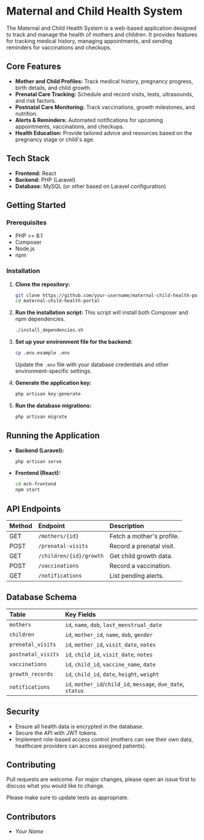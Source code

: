 # Maternal and Child Health System

The Maternal and Child Health System is a web-based application designed to track and manage the health of mothers and children. It provides features for tracking medical history, managing appointments, and sending reminders for vaccinations and checkups.

## Core Features

- **Mother and Child Profiles:** Track medical history, pregnancy progress, birth details, and child growth.
- **Prenatal Care Tracking:** Schedule and record visits, tests, ultrasounds, and risk factors.
- **Postnatal Care Monitoring:** Track vaccinations, growth milestones, and nutrition.
- **Alerts & Reminders:** Automated notifications for upcoming appointments, vaccinations, and checkups.
- **Health Education:** Provide tailored advice and resources based on the pregnancy stage or child's age.

## Tech Stack

- **Frontend:** React
- **Backend:** PHP (Laravel)
- **Database:** MySQL (or other based on Laravel configuration)

## Getting Started

### Prerequisites

- PHP >= 8.1
- Composer
- Node.js
- npm

### Installation

1.  **Clone the repository:**
    ```bash
    git clone https://github.com/your-username/maternal-child-health-portal.git
    cd maternal-child-health-portal
    ```

2.  **Run the installation script:**
    This script will install both Composer and npm dependencies.
    ```bash
    ./install_dependencies.sh
    ```

3.  **Set up your environment file for the backend:**
    ```bash
    cp .env.example .env
    ```
    Update the `.env` file with your database credentials and other environment-specific settings.

4.  **Generate the application key:**
    ```bash
    php artisan key:generate
    ```

5.  **Run the database migrations:**
    ```bash
    php artisan migrate
    ```

## Running the Application

-   **Backend (Laravel):**
    ```bash
    php artisan serve
    ```

-   **Frontend (React):**
    ```bash
    cd mch-frontend
    npm start
    ```

## API Endpoints

| Method | Endpoint                      | Description                  |
| :----- | :---------------------------- | :--------------------------- |
| GET    | `/mothers/{id}`               | Fetch a mother's profile.    |
| POST   | `/prenatal-visits`            | Record a prenatal visit.     |
| GET    | `/children/{id}/growth`       | Get child growth data.       |
| POST   | `/vaccinations`               | Record a vaccination.        |
| GET    | `/notifications`              | List pending alerts.         |

## Database Schema

| Table            | Key Fields                                       |
| :--------------- | :----------------------------------------------- |
| `mothers`        | `id`, `name`, `dob`, `last_menstrual_date`         |
| `children`       | `id`, `mother_id`, `name`, `dob`, `gender`         |
| `prenatal_visits`| `id`, `mother_id`, `visit_date`, `notes`           |
| `postnatal_visits`| `id`, `child_id`, `visit_date`, `notes`            |
| `vaccinations`   | `id`, `child_id`, `vaccine_name`, `date`           |
| `growth_records` | `id`, `child_id`, `date`, `height`, `weight`       |
| `notifications`  | `id`, `mother_id`/`child_id`, `message`, `due_date`, `status` |

## Security

-   Ensure all health data is encrypted in the database.
-   Secure the API with JWT tokens.
-   Implement role-based access control (mothers can see their own data, healthcare providers can access assigned patients).

## Contributing

Pull requests are welcome. For major changes, please open an issue first to discuss what you would like to change.

Please make sure to update tests as appropriate.

## Contributors

-   *Your Name*
